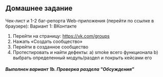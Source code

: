 ## Домашнее задание

Чек-лист и 1-2 баг-репорта
Web-приложения (перейти по ссылке в браузере):
Вариант 1: ВКонтакте
1. Перейти на страницу: https://vk.com/groups
2. Нажать «Создать сообщество»
3. Перейти в созданное сообщество
4. Протестировать и найти дефекты:
a) smoke всего функционала
b) выбрать определенный модуль/раздел и
покрыть кейсами его

##### Выполнен вариант 1b. Проверка раздела "Обсуждения"
